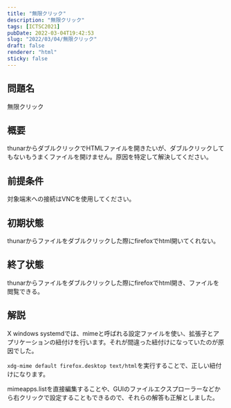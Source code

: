 ```yaml
---
title: "無限クリック"
description: "無限クリック"
tags: [ICTSC2021]
pubDate: 2022-03-04T19:42:53
slug: "2022/03/04/無限クリック"
draft: false
renderer: "html"
sticky: false
---
```



<h2>問題名</h2>



<p>無限クリック</p>



<h2>概要</h2>



<p>thunarからダブルクリックでHTMLファイルを開きたいが、ダブルクリックしてもないもうまくファイルを開けません。原因を特定して解決してください。</p>



<h2>前提条件</h2>



<p>対象端末への接続はVNCを使用してください。</p>



<h2>初期状態</h2>



<p>thunarからファイルをダブルクリックした際にfirefoxでhtml開いてくれない。</p>



<h2>終了状態</h2>



<p>thunarからファイルをダブルクリックした際にfirefoxでhtml開き、ファイルを閲覧できる。</p>



<h2>解説</h2>



<p>X windows systemdでは、mimeと呼ばれる設定ファイルを使い、拡張子とアプリケーションの紐付けを行います。それが間違った紐付けになっていたのが原因でした。</p>



<p><code>xdg-mime default firefox.desktop text/html</code>を実行することで、正しい紐付けになります。</p>



<p>mimeapps.listを直接編集することや、GUIのファイルエクスプローラーなどから右クリックで設定することもできるので、それらの解答も正解としました。</p>
